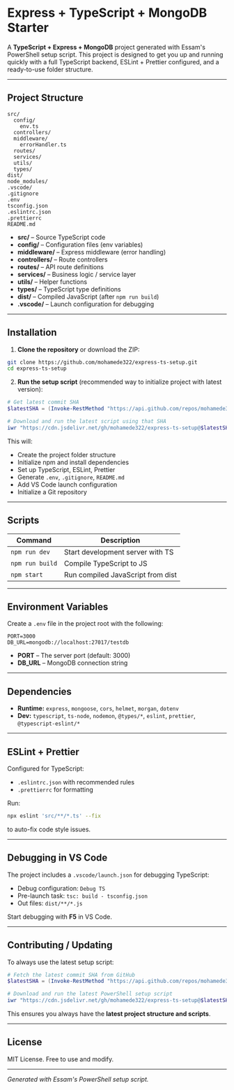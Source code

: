 # Express + TypeScript + MongoDB Starter

A **TypeScript + Express + MongoDB** project generated with Essam's PowerShell setup script.
This project is designed to get you up and running quickly with a full TypeScript backend, ESLint + Prettier configured, and a ready-to-use folder structure.

---

## Project Structure

```
src/
  config/
    env.ts
  controllers/
  middleware/
    errorHandler.ts
  routes/
  services/
  utils/
  types/
dist/
node_modules/
.vscode/
.gitignore
.env
tsconfig.json
.eslintrc.json
.prettierrc
README.md
```

* **src/** – Source TypeScript code
* **config/** – Configuration files (env variables)
* **middleware/** – Express middleware (error handling)
* **controllers/** – Route controllers
* **routes/** – API route definitions
* **services/** – Business logic / service layer
* **utils/** – Helper functions
* **types/** – TypeScript type definitions
* **dist/** – Compiled JavaScript (after `npm run build`)
* **.vscode/** – Launch configuration for debugging

---

## Installation

1. **Clone the repository** or download the ZIP:

```bash
git clone https://github.com/mohamede322/express-ts-setup.git
cd express-ts-setup
```

2. **Run the setup script** (recommended way to initialize project with latest version):

```powershell
# Get latest commit SHA
$latestSHA = (Invoke-RestMethod "https://api.github.com/repos/mohamede322/express-ts-setup/commits/main").sha

# Download and run the latest script using that SHA
iwr "https://cdn.jsdelivr.net/gh/mohamede322/express-ts-setup@$latestSHA/setup-express-ts.ps1" | iex
```

This will:

* Create the project folder structure
* Initialize npm and install dependencies
* Set up TypeScript, ESLint, Prettier
* Generate `.env`, `.gitignore`, `README.md`
* Add VS Code launch configuration
* Initialize a Git repository

---

## Scripts

| Command         | Description                       |
| --------------- | --------------------------------- |
| `npm run dev`   | Start development server with TS  |
| `npm run build` | Compile TypeScript to JS          |
| `npm start`     | Run compiled JavaScript from dist |

---

## Environment Variables

Create a `.env` file in the project root with the following:

```env
PORT=3000
DB_URL=mongodb://localhost:27017/testdb
```

* **PORT** – The server port (default: 3000)
* **DB_URL** – MongoDB connection string

---

## Dependencies

* **Runtime:** `express`, `mongoose`, `cors`, `helmet`, `morgan`, `dotenv`
* **Dev:** `typescript`, `ts-node`, `nodemon`, `@types/*`, `eslint`, `prettier`, `@typescript-eslint/*`

---

## ESLint + Prettier

Configured for TypeScript:

* `.eslintrc.json` with recommended rules
* `.prettierrc` for formatting

Run:

```bash
npx eslint 'src/**/*.ts' --fix
```

to auto-fix code style issues.

---

## Debugging in VS Code

The project includes a `.vscode/launch.json` for debugging TypeScript:

* Debug configuration: `Debug TS`
* Pre-launch task: `tsc: build - tsconfig.json`
* Out files: `dist/**/*.js`

Start debugging with **F5** in VS Code.

---

## Contributing / Updating

To always use the latest setup script:

```powershell
# Fetch the latest commit SHA from GitHub
$latestSHA = (Invoke-RestMethod "https://api.github.com/repos/mohamede322/express-ts-setup/commits/main").sha

# Download and run the latest PowerShell setup script
iwr "https://cdn.jsdelivr.net/gh/mohamede322/express-ts-setup@$latestSHA/setup-express-ts.ps1" | iex
```

This ensures you always have the **latest project structure and scripts**.

---

## License

MIT License. Free to use and modify.

---

*Generated with Essam's PowerShell setup script.*
